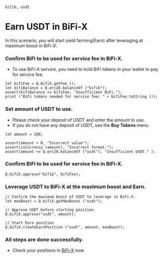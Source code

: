 ```meta-Currency
bifib, usdt
```

# Earn USDT in BiFi-X

In this scenario, you will start yield farming(Earn) after leveraging at maximum boost in BiFi-X.

### Confirm BiFi to be used for service fee in BiFi-X.

- To use BiFi-X service, you need to hold BiFi tokens in your wallet to pay for service fee.

```output-Dynamic
let bifiFee = Q.bifiX.getFee ();
let bifiBalance = Q.erc20.balanceOf ("bifib");
assert(bifiBalance >= bifiFee, "Insufficient BiFi.");
print ("BiFi tokens needed for service fee: " + bifiFee.toString ());
```

### Set amount of USDT to use.

- Please check your deposit of USDT and enter the amount to use.
- If you do not have any deposit of USDT, use the **Buy Tokens** menu.

```input USDT
let amount = 100;
```

```input-Verify
assert(amount > 0, "Incorrect value");
assert(isCurrency (amount), "Incorrect format.");
assert(amount <= Q.erc20.balanceOf ("usdt"), "Insufficient USDT." );
```

### Confirm BiFi to be used for service fee in BiFi-X.

```taster
Q.bifiX.approve("bifib", bifiFee);
```

### Leverage USDT to BiFi-X at the maximum boost and Earn.

```taster
// Confirm the maximum boost of USDT to leverage in BiFi-X.
let maxBoost = Q.bifiX.getMaxBoost ("usdt");

// Approve USDT before starting position.
Q.bifiX.approve("usdt", amount);

// Start Earn position
Q.bifiX.createEarnPosition ("usdt", amount, maxBoost);
```

### All steps are done successfully.

- Check your positions in [BiFi-X](https://x.bifi.finance/) now.
